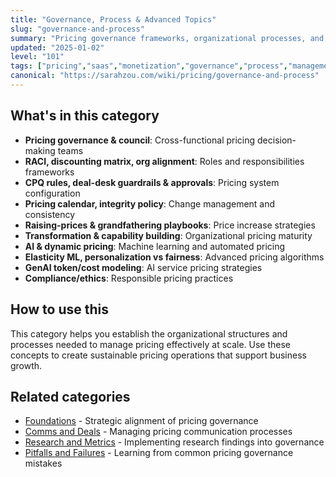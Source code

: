 ```yaml
---
title: "Governance, Process & Advanced Topics"
slug: "governance-and-process"
summary: "Pricing governance frameworks, organizational processes, and advanced topics including AI, dynamic pricing, and capability building."
updated: "2025-01-02"
level: "101"
tags: ["pricing","saas","monetization","governance","process","management"]
canonical: "https://sarahzou.com/wiki/pricing/governance-and-process"
---
```


## What's in this category

- **Pricing governance & council**: Cross-functional pricing decision-making teams
- **RACI, discounting matrix, org alignment**: Roles and responsibilities frameworks
- **CPQ rules, deal-desk guardrails & approvals**: Pricing system configuration
- **Pricing calendar, integrity policy**: Change management and consistency
- **Raising-prices & grandfathering playbooks**: Price increase strategies
- **Transformation & capability building**: Organizational pricing maturity
- **AI & dynamic pricing**: Machine learning and automated pricing
- **Elasticity ML, personalization vs fairness**: Advanced pricing algorithms
- **GenAI token/cost modeling**: AI service pricing strategies
- **Compliance/ethics**: Responsible pricing practices

## How to use this

This category helps you establish the organizational structures and processes needed to manage pricing effectively at scale. Use these concepts to create sustainable pricing operations that support business growth.

## Related categories

- [Foundations](/wiki/pricing/foundations) - Strategic alignment of pricing governance
- [Comms and Deals](/wiki/pricing/comms-and-deals) - Managing pricing communication processes
- [Research and Metrics](/wiki/pricing/research-and-metrics) - Implementing research findings into governance
- [Pitfalls and Failures](/wiki/pricing/pitfalls-and-failures) - Learning from common pricing governance mistakes
